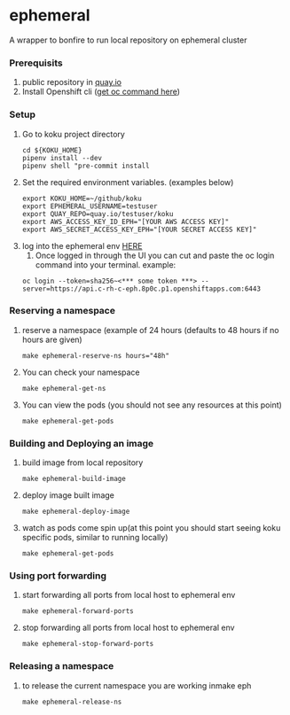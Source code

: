 # ephemeral
A wrapper to bonfire to run local repository on ephemeral cluster

### Prerequisits
1. public repository in [quay.io](https://quay.io/)
2. Install Openshift cli ([get oc command here](https://docs.openshift.com/container-platform/4.7/cli_reference/openshift_cli/getting-started-cli.html))

### Setup
1. Go to koku project directory
    ```
    cd ${KOKU_HOME}
    pipenv install --dev
    pipenv shell "pre-commit install
    ```
2. Set the required environment variables. (examples below)
   ```
   export KOKU_HOME=~/github/koku
   export EPHEMERAL_USERNAME=testuser
   export QUAY_REPO=quay.io/testuser/koku
   export AWS_ACCESS_KEY_ID_EPH="[YOUR AWS ACCESS KEY]"
   export AWS_SECRET_ACCESS_KEY_EPH="[YOUR SECRET ACCESS KEY]"
     ```
3. log into the ephemeral env
    [HERE](https://oauth-openshift.apps.c-rh-c-eph.8p0c.p1.openshiftapps.com/oauth/token/display)
   1. Once logged in through the UI you can cut and paste the oc login command into your terminal.
      example:
    ```
    oc login --token=sha256~<*** some token ***> --server=https://api.c-rh-c-eph.8p0c.p1.openshiftapps.com:6443
    ```

### Reserving a namespace

1. reserve a namespace (example of 24 hours (defaults to 48 hours if no hours are given)
    ```
   make ephemeral-reserve-ns hours="48h"
   ```
2. You can check your namespace
    ```
   make ephemeral-get-ns
   ```
3. You can view the pods (you should not see any resources at this point)
    ```
   make ephemeral-get-pods
   ```

### Building and Deploying an image
1. build image from local repository
    ```
   make ephemeral-build-image
   ```
2. deploy image built image
    ```
   make ephemeral-deploy-image
   ```
3. watch as pods come spin up(at this point you should start seeing koku specific pods, similar to running locally)
    ```
   make ephemeral-get-pods
   ```
### Using port forwarding
1. start forwarding all ports from local host to ephemeral env
    ```
   make ephemeral-forward-ports
   ```
2. stop forwarding all ports from local host to ephemeral env
    ```
   make ephemeral-stop-forward-ports
   ```

### Releasing a namespace
1. to release the current namespace you are working inmake eph
    ```
   make ephemeral-release-ns
   ```
